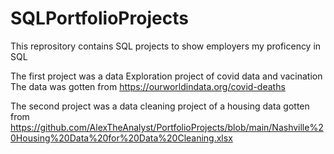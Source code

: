 # SQLPortfolioProjects
This reprository contains SQL projects to show employers my proficency in SQL

The first project was a data Exploration project of covid data and vacination
The data was gotten from https://ourworldindata.org/covid-deaths

The second project was a data cleaning project of a housing data gotten from https://github.com/AlexTheAnalyst/PortfolioProjects/blob/main/Nashville%20Housing%20Data%20for%20Data%20Cleaning.xlsx
